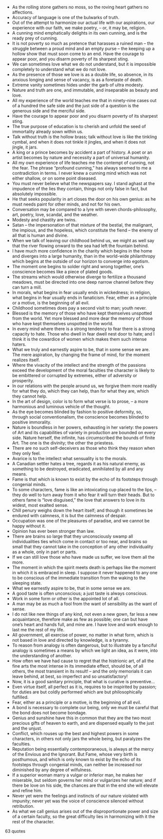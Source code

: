  - As the rolling stone gathers no moss, so the roving heart gathers no affections.
 - Accuracy of language is one of the bulwarks of truth.
 - Out of the attempt to harmonize our actual life with our aspirations, our experience with our faith, we make poetry, – or, it may be, religion.
 - A cunning mind emphatically delights in its own cunning, and is the ready prey of cunning.
 - It is not poverty so much as pretence that harasses a ruined man – the struggle between a proud mind and an empty purse – the keeping up a hollow show that must soon come to an end. Have the courage to appear poor, and you disarm poverty of its sharpest sting.
 - We can sometimes love what we do not understand, but it is impossible completely to understand what we do not love.
 - As the presence of those we love is as a double life, so absence, in its anxious longing and sense of vacancy, is as a foretaste of death.
 - Extreme vanity sometimes hides under the garb of ultra modesty.
 - Nature and truth are one, and immutable, and inseparable as beauty and love.
 - All my experience of the world teaches me that in ninety-nine cases out of a hundred the safe side and the just side of a question is the generous side and the merciful side.
 - Have the courage to appear poor and you disarm poverty of its sharpest sting.
 - The true purpose of education is to cherish and unfold the seed of immortality already sown within us.
 - Talk without truth is the hollow brass; talk without love is like the tinkling cymbal, and when it does not tinkle it jingles, and when it does not jingle, it jars.
 - A king or a prince becomes by accident a part of history. A poet or an artist becomes by nature and necessity a part of universal humanity.
 - All my own experience of life teaches me the contempt of cunning, not the fear. The phrase “profound cunning,” has always seemed to me a contradiction in terms. I never knew a cunning mind which was not either shallow, or on some point diseased.
 - You must never believe what the newspapers say. I stand aghast at the impudence of the lies they contain, things not only false in fact, but absolutely impossible.
 - He that seeks popularity in art closes the door on his own genius: as he must needs paint for other minds, and not for his own.
 - Conversation may be compared to a lyre with seven chords-philosophy, art, poetry, love, scandal, and the weather.
 - Modesty and chastity are twins.
 - Satan – the impersonation of that mixture of the bestial, the malignant, the impious, and the hopeless, which constitute the fiend – the enemy of all that is human and divine.
 - When we talk of leaving our childhood behind us, we might as well say that the river flowing onward to the sea had left the fountain behind.
 - I have much more confidence in the charity which begins in the home and diverges into a large humanity, than in the world-wide philanthropy which begins at the outside of our horizon to converge into egotism.
 - The moment one begins to solder right and wrong together, one’s conscience becomes like a piece of plated goods.
 - The streams which would otherwise diverge to fertilize a thousand meadows, must be directed into one deep narrow channel before they can turn a mill.
 - In morals, what begins in fear usually ends in wickedness; in religion, what begins in fear usually ends in fanaticism. Fear, either as a principle or a motive, is the beginning of all evil.
 - Childhood sometimes does pay a second visit to man; youth never.
 - Blessed is the memory of those who have kept themselves unspotted from the world. Yet more blessed and more dear the memory of those who have kept themselves unspotted in the world.
 - In every mind where there is a strong tendency to fear there is a strong capacity to hate. Those who dwell in fear dwell nest door to hate; and I think it is the cowardice of women which makes them such intense haters.
 - What we truly and earnestly aspire to be, that in some sense we are. The mere aspiration, by changing the frame of mind, for the moment realizes itself.
 - Where the vivacity of the intellect and the strength of the passions exceed the development of the moral faculties the character is likely to be embittered or corrupted by extremes, either of adversity or prosperity.
 - In our relations with the people around us, we forgive them more readily for what they do, which they can help, than for what they are, which they cannot help.
 - In the art of design, color is to form what verse is to prose, – a more harmonious and luminous vehicle of the thought.
 - As the eye becomes blinded by fashion to positive deformity, so, through social conventionalism, the conscience becomes blinded to positive immorality.
 - Nature is boundless in her powers, exhausting in her variety: the powers of Art and its capabilities of variety in production are bounded on every side. Nature herself, the infinite, has circumscribed the bounds of finite Art. The one is the divinity; the other the priestess.
 - There are no such self-deceivers as those who think they reason when they only feel.
 - Avarice is to the intellect what sensuality is to the morals.
 - A Canadian settler hates a tree, regards it as his natural enemy, as something to be destroyed, eradicated, annihilated by all and any means.
 - Fame is that which is known to exist by the echo of its footsteps through congenial minds.
 - To some characters, fame is like an intoxicating cup placed to the lips, – they do well to turn away from it who fear it will turn their heads. But to others fame is “love disguised,” the love that answers to love in its widest, most exalted sense.
 - Chill penury weighs down the heart itself; and though it sometimes be endured with calmness, it is but the calmness of despair.
 - Occupation was one of the pleasures of paradise, and we cannot be happy without it.
 - Opinion has ever been stronger than law.
 - There are brains so large that they unconsciously swamp all individualities ties which come in contact or too near, and brains so small that they cannot take in the conception of any other individuality as a whole, only in part or parts.
 - If we can still love those who have made us suffer, we love them all the more.
 - The moment in which the spirit meets death is perhaps like the moment in which it is embraced in sleep. I suppose it never happened to any one to be conscious of the immediate transition from the waking to the sleeping state.
 - What we earnestly aspire to be, that in some sense we are.
 - A good taste is often unconscious; a just taste is always conscious.
 - Work in some form or other is the appointed lot of all.
 - A man may be as much a fool from the want of sensibility as the want of sense.
 - I do not like new things of any kind, not even a new gown, far less a new acquaintance, therefore make as few as possible; one can but have one’s heart and hands full, and mine are. I have love and work enough to last me the rest of my life.
 - All government, all exercise of power, no matter in what form, which is not based in love and directed by knowledge, is a tyranny.
 - To reason from analogy is often dangerous, but to illustrate by a fanciful analogy is sometimes a means by which we light an idea, as it were, into the understanding of another.
 - How often we have had cause to regret that the histrionic art, of all the fine arts the most intense in its immediate effect, should be, of all others, the most transient in its result! – and the only memorials it can leave behind, at best, so imperfect and so unsatisfactory!
 - Now, it is a good sanitary principle, that what is curative is preventive...
 - Even virtue itself, all perfect as it is, requires to be inspirited by passion; for duties are but coldly performed which are but philosophically fulfilled.
 - Fear, either as a principle or a motive, is the beginning of all evil.
 - A bond is necessary to complete our being, only we must be careful that the bond does not become bondage.
 - Genius and sunshine have this in common that they are the two most precious gifts of heaven to earth, and are dispensed equally to the just and the unjust.
 - Conflict, which rouses up the best and highest powers in some characters, in others not only jars the whole being, but paralyzes the faculties.
 - Reputation being essentially contemporaneous, is always at the mercy of the Envious and the Ignorant. But Fame, whose very birth is posthumous, and which is only known to exist by the echo of its footsteps through congenial minds, can neither be increased nor diminished by any degree of wilfulness.
 - If a superior woman marry a vulgar or inferior man, he makes her miserable, but seldom governs her mind or vulgarizes her nature; and if there be love on his side, the chances are that in the end she will elevate and refine him.
 - Never yet were the feelings and instincts of our nature violated with impunity; never yet was the voice of conscience silenced without retribution.
 - As what we call genius arises out of the disproportionate power and size of a certain faculty, so the great difficulty lies in harmonizing with it the rest of the character.

63 quotes